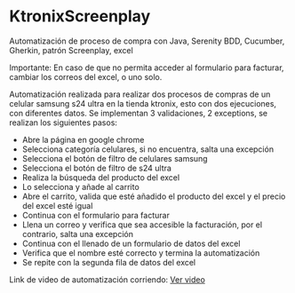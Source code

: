 # KtronixScreenplay
Automatización de proceso de compra con Java, Serenity BDD, Cucumber, Gherkin, patrón Screenplay, excel

Importante: En caso de que no permita acceder al formulario para facturar, cambiar los correos del excel, o uno solo.

Automatización realizada para realizar dos procesos de compras de un celular samsung s24 ultra en la tienda ktronix, esto con dos ejecuciones, con diferentes datos.
Se implementan 3 validaciones, 2 exceptions, se realizan los siguientes pasos:
- Abre la página en google chrome
- Selecciona categoría celulares, si no encuentra, salta una excepción
- Selecciona el botón de filtro de celulares samsung
- Selecciona el botón de filtro de s24 ultra
- Realiza la búsqueda del producto del excel
- Lo selecciona y añade al carrito
- Abre el carrito, valida que esté añadido el producto del excel y el precio del excel esté igual
- Continua con el formulario para facturar
- Llena un correo y verifica que sea accesible la facturación, por el contrario, salta una excepción
- Continua con el llenado de un formulario de datos del excel
- Verifica que el nombre esté correcto y termina la automatización
- Se repite con la segunda fila de datos del excel

Link de video de automatización corriendo: <a target="_blank" href="https://www.loom.com/share/d19896932e754fdd91b80755b72af4f5">Ver video</a>
